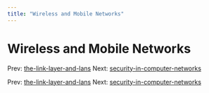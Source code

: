 ```yaml
---
title: "Wireless and Mobile Networks"
---
```


# Wireless and Mobile Networks

Prev: [the-link-layer-and-lans](the-link-layer-and-lans.md)
Next: [security-in-computer-networks](security-in-computer-networks.md)

Prev: [the-link-layer-and-lans](the-link-layer-and-lans.md)
Next: [security-in-computer-networks](security-in-computer-networks.md)
